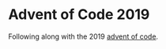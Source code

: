 # Advent of Code 2019

Following along with the 2019 [advent of code](https://adventofcode.com/2019).